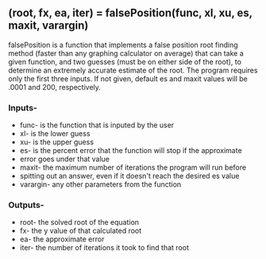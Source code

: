 ## (root, fx, ea, iter) = falsePosition(func, xl, xu, es, maxit, varargin)
falsePosition is a function that implements a false position root finding method (faster than any graphing calculator on average) that can take a given function, 
and two guesses (must be on either side of the root), to determine an extremely accurate estimate of the root. The program requires only the first three inputs. 
If not given, default es and maxit values will be .0001 and 200, respectively. 

### Inputs-
* func- is the function that is inputed by the user
* xl- is the lower guess
* xu- is the upper guess
* es- is the percent error that the function will stop if the approximate
* error goes under that value
* maxit- the maximum number of iterations the program will run before
* spitting out an answer, even if it doesn't reach the desired es value
* varargin- any other parameters from the function
### Outputs-
* root- the solved root of the equation 
* fx- the y value of that calculated root
* ea- the approximate error
* iter- the number of iterations it took to find that root
